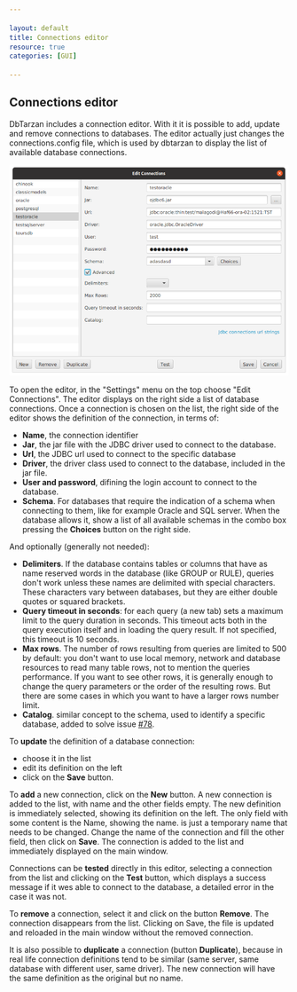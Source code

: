 ```yaml
---

layout: default
title: Connections editor
resource: true
categories: [GUI]

---
```


## Connections editor

DbTarzan includes a connection editor. With it it is possible to add, update and remove connections to databases.
The editor actually just changes the connections.config file, which is used by dbtarzan to display the list of available database connections.

![Connections editor](images/editConnections.png)

To open the editor, in the "Settings" menu on the top choose "Edit Connections".
The editor displays on the right side a list of database connections. 
Once a connection is chosen on the list, the right side of the editor shows the definition of the connection, in terms of:
* **Name**, the connection identifier
* **Jar**, the jar file with the JDBC driver used to connect to the database.
* **Url**, the JDBC url used to connect to the specific database
* **Driver**, the driver class used to connect to the database, included in the jar file.
* **User and password**, difining the login account to connect to the database. 
* **Schema**. For databases that require the indication of a schema when connecting to them, like for example Oracle and SQL server. When the database allows it, show a list of all available schemas in the combo box pressing the **Choices** button on the right side.

And optionally (generally not needed):
* **Delimiters**. If the database contains tables or columns that have as name reserved words in the database (like GROUP or RULE), queries don't work unless these names are delimited with special characters. These characters vary between databases, but they are either double quotes or squared brackets. 
* **Query timeout in seconds**: for each query (a new tab) sets a maximum limit to the query duration in seconds. This timeout acts both in the query execution itself and in loading the query result. If not specified, this timeout is 10 seconds.
* **Max rows**. The number of rows resulting from queries are limited to 500 by default: you don't want to use local memory, network and database resources to read many table rows, not to mention the queries performance. If you want to see other rows, it is generally enough to change the query parameters or the order of the resulting rows. But there are some cases in which you want to have a larger rows number limit. 
 * **Catalog**. similar concept to the schema, used to identify a specific database, added to solve issue [#78](https://github.com/aferrandi/dbtarzan/issues/78).


To **update** the definition of a database connection:
* choose it in the list
* edit its definition on the left
* click on the **Save** button. 

To **add** a new connection, click on the **New** button. A new connection is added to the list, with name <NEW> and the other fields empty.
The new definition is immediately selected, showing its definition on the left. 
The only field with some content is the Name, showing the <NEW> name. <NEW> is just a temporary name that needs to be changed. 
Change the name of the connection and fill the other field, then click on **Save**. The connection is added to the list and immediately displayed on the main window.

Connections can be **tested** directly in this editor, selecting a connection from the list and clicking on the **Test** button, which displays a success message if it wes able to connect to the database, a detailed error in the case it was not.

To **remove** a connection, select it and click on the button **Remove**. The connection disappears from the list. Clicking on Save, the file is updated and reloaded in the main window without the removed connection. 

It is also possible to **duplicate** a connection (button **Duplicate**), because in real life connection definitions tend to be similar (same server, same database with different user, same driver). The new connection will have the same definition as the original but no name.


